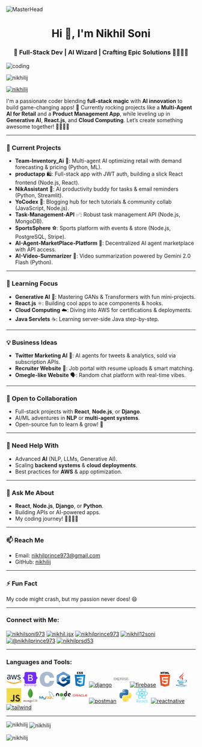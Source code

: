 ![MasterHead]([https://raw.githubusercontent.com/nikhilij/nikhilij/refs/heads/main/boitumelo-CJJdMHz4s5c-unsplash.jpg])
<h1 align="center">Hi 👋, I'm Nikhil Soni</h1>
<h3 align="center" style="font-weight: bold;">🚀 Full-Stack Dev | AI Wizard | Crafting Epic Solutions 🥹🥹✨✨</h3>
<img align="center" width="100%" height="500px" alt="coding" src="https://i.redd.it/bpxxqqvps4h91.gif"/>

<p align="left"> <img src="https://komarev.com/ghpvc/?username=nikhilij&label=Profile%20views&color=0e75b6&style=flat" alt="nikhilij" /> </p>

<p align="left"> <a href="https://github.com/ryo-ma/github-profile-trophy"><img src="https://github-profile-trophy.vercel.app/?username=nikhilij" alt="nikhilij" /></a> </p>

I'm a passionate coder blending **full-stack magic** with **AI innovation** to build game-changing apps! 🌟 Currently rocking projects like a **Multi-Agent AI for Retail** and a **Product Management App**, while leveling up in **Generative AI**, **React.js**, and **Cloud Computing**. Let’s create something awesome together! 🥹🥹✨✨

---

### 🔭 Current Projects
- **Team-Inventory_Ai** 🛒: Multi-agent AI optimizing retail with demand forecasting & pricing (Python, ML).  
- **productapp** 🛍️: Full-stack app with JWT auth, building a slick React frontend (Node.js, React).  
- **NikAssistant** 🧠: AI productivity buddy for tasks & email reminders (Python, Streamlit).  
- **YoCodex** 📝: Blogging hub for tech tutorials & community collab (JavaScript, Node.js).  
- **Task-Management-API** ✅: Robust task management API (Node.js, MongoDB).  
- **SportsSphere** ⚽: Sports platform with events & store (Node.js, PostgreSQL, Stripe).  
- **AI-Agent-MarketPlace-Platform** 🤖: Decentralized AI agent marketplace with API access.  
- **AI-Video-Summarizer** 🎥: Video summarization powered by Gemini 2.0 Flash (Python).

---

### 🌱 Learning Focus
- **Generative AI** 🎨: Mastering GANs & Transformers with fun mini-projects.  
- **React.js** ⚛️: Building cool apps to ace components & hooks.  
- **Cloud Computing** ☁️: Diving into AWS for certifications & deployments.  
- **Java Servlets** ☕: Learning server-side Java step-by-step.

---

### 💡 Business Ideas
- **Twitter Marketing AI** 📱: AI agents for tweets & analytics, sold via subscription APIs.  
- **Recruiter Website** 💼: Job portal with resume uploads & smart matching.  
- **Omegle-like Website** 🗣️: Random chat platform with real-time vibes.

---

### 👯 Open to Collaboration
- Full-stack projects with **React**, **Node.js**, or **Django**.  
- AI/ML adventures in **NLP** or **multi-agent systems**.  
- Open-source fun to learn & grow! 🌟

---

### 🤝 Need Help With
- Advanced **AI** (NLP, LLMs, Generative AI).  
- Scaling **backend systems** & **cloud deployments**.  
- Best practices for **AWS** & app optimization.

---

### 💬 Ask Me About
- **React**, **Node.js**, **Django**, or **Python**.  
- Building APIs or AI-powered apps.  
- My coding journey! 🥹🥹✨✨

---

### 📫 Reach Me
- Email: [nikhilprince973@gmail.com](mailto:nikhilprince973@gmail.com)  
- GitHub: [nikhilij](https://github.com/nikhilij)

---

### ⚡ Fun Fact
My code might crash, but my passion never does! 😄

---

<h3 align="left">Connect with Me:</h3>
<p align="left">
<a href="https://linkedin.com/in/nikhilsoni973" target="_blank"><img align="center" src="https://raw.githubusercontent.com/rahuldkjain/github-profile-readme-generator/master/src/images/icons/Social/linked-in-alt.svg" alt="nikhilsoni973" height="30" width="40" /></a>
<a href="https://instagram.com/nikhil.jsx" target="_blank"><img align="center" src="https://raw.githubusercontent.com/rahuldkjain/github-profile-readme-generator/master/src/images/icons/Social/instagram.svg" alt="nikhil.jsx" height="30" width="40" /></a>
<a href="https://www.hackerrank.com/nikhilprince973" target="_blank"><img align="center" src="https://raw.githubusercontent.com/rahuldkjain/github-profile-readme-generator/master/src/images/icons/Social/hackerrank.svg" alt="nikhilprince973" height="30" width="40" /></a>
<a href="https://www.leetcode.com/nikhil12soni" target="_blank"><img align="center" src="https://raw.githubusercontent.com/rahuldkjain/github-profile-readme-generator/master/src/images/icons/Social/leet-code.svg" alt="nikhil12soni" height="30" width="40" /></a>
<a href="https://www.hackerearth.com/@nikhilprince973" target="_blank"><img align="center" src="https://raw.githubusercontent.com/rahuldkjain/github-profile-readme-generator/master/src/images/icons/Social/hackerearth.svg" alt="@nikhilprince973" height="30" width="40" /></a>
<a href="https://auth.geeksforgeeks.org/user/nikhilprsd53" target="_blank"><img align="center" src="https://raw.githubusercontent.com/rahuldkjain/github-profile-readme-generator/master/src/images/icons/Social/geeks-for-geeks.svg" alt="nikhilprsd53" height="30" width="40" /></a>
</p>

---

<h3 align="left">Languages and Tools:</h3>
<p align="left">
<a href="https://aws.amazon.com" target="_blank" rel="noreferrer"><img src="https://raw.githubusercontent.com/devicons/devicon/master/icons/amazonwebservices/amazonwebservices-original-wordmark.svg" alt="aws" width="40" height="40"/></a>
<a href="https://getbootstrap.com" target="_blank" rel="noreferrer"><img src="https://raw.githubusercontent.com/devicons/devicon/master/icons/bootstrap/bootstrap-plain-wordmark.svg" alt="bootstrap" width="40" height="40"/></a>
<a href="https://www.cprogramming.com/" target="_blank" rel="noreferrer"><img src="https://raw.githubusercontent.com/devicons/devicon/master/icons/c/c-original.svg" alt="c" width="40" height="40"/></a>
<a href="https://www.w3schools.com/cpp/" target="_blank" rel="noreferrer"><img src="https://raw.githubusercontent.com/devicons/devicon/master/icons/cplusplus/cplusplus-original.svg" alt="cplusplus" width="40" height="40"/></a>
<a href="https://www.w3schools.com/css/" target="_blank" rel="noreferrer"><img src="https://raw.githubusercontent.com/devicons/devicon/master/icons/css3/css3-original-wordmark.svg" alt="css3" width="40" height="40"/></a>
<a href="https://www.djangoproject.com/" target="_blank" rel="noreferrer"><img src="https://cdn.worldvectorlogo.com/logos/django.svg" alt="django" width="40" height="40"/></a>
<a href="https://expressjs.com" target="_blank" rel="noreferrer"><img src="https://raw.githubusercontent.com/devicons/devicon/master/icons/express/express-original-wordmark.svg" alt="express" width="40" height="40"/></a>
<a href="https://firebase.google.com/" target="_blank" rel="noreferrer"><img src="https://www.vectorlogo.zone/logos/firebase/firebase-icon.svg" alt="firebase" width="40" height="40"/></a>
<a href="https://www.w3.org/html/" target="_blank" rel="noreferrer"><img src="https://raw.githubusercontent.com/devicons/devicon/master/icons/html5/html5-original-wordmark.svg" alt="html5" width="40" height="40"/></a>
<a href="https://www.java.com" target="_blank" rel="noreferrer"><img src="https://raw.githubusercontent.com/devicons/devicon/master/icons/java/java-original.svg" alt="java" width="40" height="40"/></a>
<a href="https://developer.mozilla.org/en-US/docs/Web/JavaScript" target="_blank" rel="noreferrer"><img src="https://raw.githubusercontent.com/devicons/devicon/master/icons/javascript/javascript-original.svg" alt="javascript" width="40" height="40"/></a>
<a href="https://www.mongodb.com/" target="_blank" rel="noreferrer"><img src="https://raw.githubusercontent.com/devicons/devicon/master/icons/mongodb/mongodb-original-wordmark.svg" alt="mongodb" width="40" height="40"/></a>
<a href="https://www.mysql.com/" target="_blank" rel="noreferrer"><img src="https://raw.githubusercontent.com/devicons/devicon/master/icons/mysql/mysql-original-wordmark.svg" alt="mysql" width="40" height="40"/></a>
<a href="https://nodejs.org" target="_blank" rel="noreferrer"><img src="https://raw.githubusercontent.com/devicons/devicon/master/icons/nodejs/nodejs-original-wordmark.svg" alt="nodejs" width="40" height="40"/></a>
<a href="https://www.oracle.com/" target="_blank" rel="noreferrer"><img src="https://raw.githubusercontent.com/devicons/devicon/master/icons/oracle/oracle-original.svg" alt="oracle" width="40" height="40"/></a>
<a href="https://postman.com" target="_blank" rel="noreferrer"><img src="https://www.vectorlogo.zone/logos/getpostman/getpostman-icon.svg" alt="postman" width="40" height="40"/></a>
<a href="https://www.python.org" target="_blank" rel="noreferrer"><img src="https://raw.githubusercontent.com/devicons/devicon/master/icons/python/python-original.svg" alt="python" width="40" height="40"/></a>
<a href="https://reactjs.org/" target="_blank" rel="noreferrer"><img src="https://raw.githubusercontent.com/devicons/devicon/master/icons/react/react-original-wordmark.svg" alt="react" width="40" height="40"/></a>
<a href="https://reactnative.dev/" target="_blank" rel="noreferrer"><img src="https://reactnative.dev/img/header_logo.svg" alt="reactnative" width="40" height="40"/></a>
<a href="https://tailwindcss.com/" target="_blank" rel="noreferrer"><img src="https://www.vectorlogo.zone/logos/tailwindcss/tailwindcss-icon.svg" alt="tailwind" width="40" height="40"/></a>
</p>

---

<p><img align="left" src="https://github-readme-stats.vercel.app/api/top-langs?username=nikhilij&show_icons=true&locale=en&layout=compact" alt="nikhilij" /></p>

<p> <img align="center" src="https://github-readme-stats.vercel.app/api?username=nikhilij&show_icons=true&locale=en" alt="nikhilij" /></p>

<p><img align="center" src="https://github-readme-streak-stats.herokuapp.com/?user=nikhilij&" alt="nikhilij" /></p>
